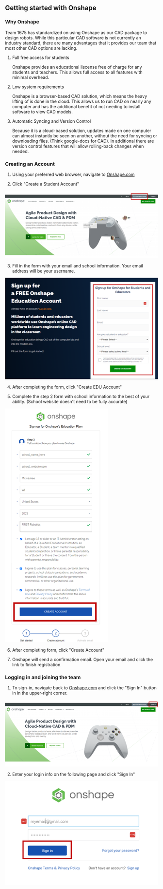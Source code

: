 ## Getting started with Onshape

### Why Onshape
Team 1675 has standardized on using Onshape as our CAD package to design robots. While this particular CAD software is not currently an industry standard, there are many advantages that it provides our team that most other CAD options are lacking.

1. Full free access for students

    Onshape provides an educational liscense free of charge for any students and teachers. This allows full access to all features with minimal overhead.

2. Low system requirements

    Onshape is a browser-based CAD solution, which means the heavy lifting of is done in the cloud. This allows us to run CAD on nearly any computer and has the additional benefit of not needing to install software to view CAD models.

3. Automatic Syncing and Version Control

    Because it is a cloud-based solution, updates made on one computer can almost instantly be seen on another, without the need for syncing or downloading files. (Think google-docs for CAD). In additional there are version control features that will allow rolling-back changes when needed.

### Creating an Account

1. Using your preferred web browser, navigate to [Onshape.com](https://onshape.com/)

2. Click "Create a Student Account" 

![Onshape Main](/mechanical/cad/cad-images/Onshape_Main.PNG)

3. Fill in the form with your email and school information. Your email address will be your username. 

![Onshape Form](/mechanical/cad/cad-images/Onshape_StudentInfo.PNG)

4. After completing the form, click "Create EDU Account"

5. Complete the step 2 form with school information to the best of your ability. (School website doesn't need to be fully accurate) 

![Onshape Step2](/mechanical/cad/cad-images/Onshape_Step2.PNG)

6. After completing form, click "Create Account"

7. Onshape will send a confirmation email. Open your email and click the link to finish registration.

### Logging in and joining the team

1. To sign-in, navigate back to [Onshape.com](https://onshape.com/) and click the "Sign In" button in in the upper-right corner.

![Onshape Main Sign-in](/mechanical/cad/cad-images/Onshape_Main_Signin.PNG)

2. Enter your login info on the following page and click "Sign In"

![Onshape Sign-in](/mechanical/cad/cad-images/Onshape_SignIn.PNG)